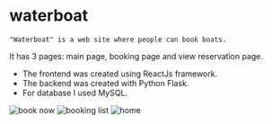 # waterboat

    "Waterboat" is a web site where people can book boats.
It has 3 pages: main page, booking page and view reservation page. 
- The frontend was created using ReactJs framework.
- The backend was created with Python Flask. 
- For database I used MySQL.


![book now](https://user-images.githubusercontent.com/63923347/191661594-cf955fb1-1c10-44f0-a816-2ab670223e9b.png)
![booking list](https://user-images.githubusercontent.com/63923347/191661598-2e39a544-bc1f-45ef-8beb-80f1ccdd1294.png)
![home](https://user-images.githubusercontent.com/63923347/191661600-33433f3d-e942-4fea-bd9c-f25c25afcd51.png)

